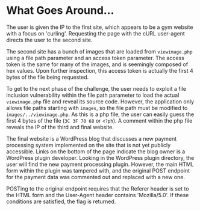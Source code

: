 # What Goes Around...
The user is given the IP to the first site, which appears to be a gym website with a focus on 'curling'. Requesting the page with the cURL user-agent directs the user to the second site.

The second site has a bunch of images that are loaded from `viewimage.php` using a file path parameter and an access token parameter. The access token is the same for many of the images, and is seemingly composed of hex values. Upon further inspection, this access token is actually the first 4 bytes of the file being requested.

To get to the next phase of the challenge, the user needs to exploit a file inclusion vulnerability within the file path parameter to load the actual `viewimage.php` file and reveal its source code. However, the application only allows file paths starting with `images`, so the file path must be modified to `images/../viewimage.php`. As this is a php file, the user can easily guess the first 4 bytes of the file (`3C 3F 70 68` or `<?ph`). A comment within the php file reveals the IP of the third and final website.

The final website is a WordPress blog that discusses a new payment processing system implemented on the site that is not yet publicly accessible. Links on the bottom of the page indicate the blog owner is a WordPress plugin developer. Looking in the WordPress plugin directory, the user will find the new payment processing plugin. However, the main HTML form within the plugin was tampered with, and the original POST endpoint for the payment data was commented out and replaced with a new one.

POSTing to the original endpoint requires that the Referer header is set to the HTML form and the User-Agent header contains 'Mozilla/5.0'. If these conditions are satisfied, the flag is returned.
